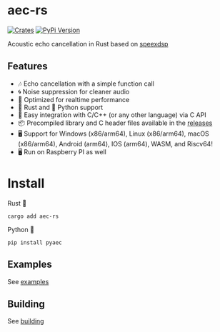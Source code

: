 # aec-rs

[![Crates](https://img.shields.io/crates/v/aec-rs?logo=rust&color=F07B3C)](https://crates.io/crates/aec-rs/)
[![PyPi Version](https://img.shields.io/pypi/v/pyaec?color=36719F&logo=python)](https://pypi.org/project/pyaec/)

Acoustic echo cancellation in Rust based on [speexdsp](https://github.com/xiph/speexdsp)

## Features

- 🎶 Echo cancellation with a simple function call
- 🌀 Noise suppression for cleaner audio
- 🔧 Optimized for realtime performance
- 🦀 Rust and 🐍 Python support
- 🔗 Easy integration with C/C++ (or any other language) via C API
- 📦 Precompiled library and C header files available in the [releases](https://github.com/thewh1teagle/aec-rs/releases/latest)
- 🖥️ Support for Windows (x86/arm64), Linux (x86/arm64), macOS (x86/arm64), Android (arm64), IOS (arm64), WASM, and Riscv64!
- 🖥️ Run on Raspberry PI as well

# Install

Rust 🦀

```console
cargo add aec-rs
```

Python 🐍

```console
pip install pyaec
```

## Examples

See [examples](examples)

## Building

See [building](BUILDING.md)
